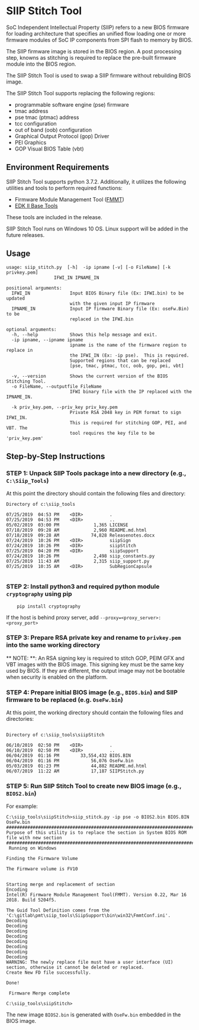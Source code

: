 # SIIP Stitch Tool

SoC Independent Intellectual Property (SIIP) refers to a new BIOS firmware for loading architecture that specifies an unified flow loading one or more firmware modules of SoC IP components from SPI flash to memory by BIOS.

The SIIP firmware image is stored in the BIOS region. A post processing step, knowns as stitching is required to replace the pre-built firmware module into the BIOS region.

The SIIP Stitch Tool is used to swap a SIIP firmware without rebuilding BIOS image.

The SIIP Stitch Tool supports replacing the following regions:
  * programmable software engine (pse) firmware
  * tmac address
  * pse tmac (ptmac) address
  * tcc configuration
  * out of band (oob) configuration
  * Graphical Output Protocol (gop) Driver
  * PEI Graphics
  * GOP Visual BIOS Table (vbt)


## Environment Requirements

SIIP Stitch Tool supports python 3.7.2. Additionally, it utilizes the following utilities and tools to perform required functions:

* Firmware Module Management Tool ([FMMT](https://firmware.intel.com/develop))
* [EDK II Base Tools](https://github.com/tianocore/tianocore.github.io/wiki/EDK-II-Tools-List)

These tools are included in the release.

SIIP Stitch Tool runs on Windows 10 OS. Linux support will be added in the future releases.

## Usage

```
usage: siip_stitch.py  [-h]  -ip ipname [-v] [-o FileName] [-k privkey.pem]
                  IFWI_IN IPNAME_IN

positional arguments:
  IFWI_IN               Input BIOS Binary file (Ex: IFWI.bin) to be updated
                        with the given input IP firmware
  IPNAME_IN             Input IP firmware Binary file (Ex: oseFw.Bin) to be
                        replaced in the IFWI.bin

optional arguments:
  -h, --help            Shows this help message and exit.
  -ip ipname, --ipname ipname
                        ipname is the name of the firmware region to replace in
                        the IFWI_IN (Ex: -ip pse).  This is required.
                        Supported regions that can be replaced
                        [pse, tmac, ptmac, tcc, oob, gop, pei, vbt]

  -v, --version         Shows the current version of the BIOS Stitching Tool.
  -o FileName, --outputfile FileName
                        IFWI binary file with the IP replaced with the IPNAME_IN.

  -k priv_key.pem, --priv_key priv_key.pem
                        Private RSA 2048 key in PEM format to sign IFWI_IN.
                        This is required for stitching GOP, PEI, and VBT. The
                        tool requires the key file to be 'priv_key.pem'

```

## Step-by-Step Instructions

### STEP 1: Unpack SIIP Tools package into a new directory (e.g., `C:\Siip_Tools`)

At this point the directory should contain the following files and directory:

```
Directory of c:\siip_tools

07/25/2019  04:53 PM    <DIR>          .
07/25/2019  04:53 PM    <DIR>          ..
05/02/2019  03:00 PM             1,365 LICENSE
07/18/2019  09:28 AM             2,960 README.md.html
07/18/2019  09:28 AM            74,828 Releasenotes.docx
07/24/2019  10:26 PM    <DIR>          siipSign
07/24/2019  10:26 PM    <DIR>          siipStitch
07/25/2019  04:20 PM    <DIR>          siipSupport
07/24/2019  10:26 PM             2,498 siip_constants.py
07/25/2019  11:43 AM             2,315 siip_support.py
07/25/2019  10:35 AM    <DIR>          SubRegionCapsule


```

### STEP 2: Install python3 and required python module `cryptography` using pip

```
    pip install cryptography
```

If the host is behind proxy server, add `--proxy=<proxy_server>:<proxy_port>`


### STEP 3: Prepare RSA private key and rename to `privkey.pem` into the same working directory

** NOTE: **: An RSA signing key is required to stitch GOP, PEIM GFX and VBT images with the BIOS image. This signing key must be the same key used by BIOS. If they are different, the output image may not be bootable when security is enabled on the platform.


### STEP 4: Prepare initial BIOS image (e.g., `BIOS.bin`) and SIIP firmware to be replaced (e.g. `OseFw.bin`)

At this point, the working directory should contain the following files and directories:

```

Directory of c:\siip_tools\siipStitch

06/10/2019  02:50 PM    <DIR>          .
06/10/2019  02:50 PM    <DIR>          ..
06/04/2019  01:16 PM        33,554,432 BIOS.BIN
06/04/2019  01:16 PM            56,076 OseFw.bin
05/03/2019  01:23 PM            44,882 README.md.html
06/07/2019  11:22 AM            17,187 SIIPStitch.py

```


### STEP 5: Run SIIP Stitch Tool to create new BIOS image (e.g., `BIOS2.bin`)

For example:

```
C:\siip_tools\siipStitch>siip_stitck.py -ip pse -o BIOS2.bin BIOS.BIN OseFw.bin
#########################################################################################
Purpose of this utility is to replace the section in System BIOS ROM file with new section
#########################################################################################
 Running on Windows

Finding the Firmware Volume

The Firmware volume is FV10


Starting merge and replacement of section
Encoding
Intel(R) Firmware Module Management Tool(FMMT). Version 0.22, Mar 16 2018. Build 5204f5.

The Guid Tool Definition comes from the 'C:\gitlab\pmt\siip_tools\SiipSupport\bin\win32\FmmtConf.ini'.
Decoding
Decoding
Decoding
Decoding
Decoding
Decoding
Decoding
Decoding
WARNING: The newly replace file must have a user interface (UI) section, otherwise it cannot be deleted or replaced.
Create New FD file successfully.

Done!

 Firmware Merge complete

C:\siip_tools\siipStitch>
```

The new image `BIOS2.bin` is generated with `OseFw.bin` embedded in the BIOS image.
